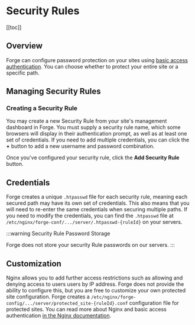 # Security Rules

[[toc]]

## Overview

Forge can configure password protection on your sites using [basic access authentication](https://en.wikipedia.org/wiki/Basic_access_authentication). You can choose whether to protect your entire site or a specific path.

## Managing Security Rules

### Creating a Security Rule

You may create a new Security Rule from your site's management dashboard in Forge. You must supply a security rule name, which some browsers will display in their authentication prompt, as well as at least one set of credentials. If you need to add multiple credentials, you can click the **+** button to add a new username and password combination.

Once you've configured your security rule, click the **Add Security Rule** button.

## Credentials

Forge creates a unique `.htpasswd` file for each security rule, meaning each secured path may have its own set of credentials. This also means that you will need to re-enter the same credentials when securing multiple paths. If you need to modify the credentials, you can find the `.htpasswd` file at `/etc/nginx/forge-conf/.../server/.htpasswd-{ruleId}` on your servers.

:::warning Security Rule Password Storage

Forge does not store your security Rule passwords on our servers.
:::

## Customization

Nginx allows you to add further access restrictions such as allowing and denying access to users users by IP address. Forge does not provide the ability to configure this, but you are free to customize your own protected site configuration. Forge creates a `/etc/nginx/forge-config/.../server/protected_site-{ruleId}.conf` configuration file for protected sites. You can read more about Nginx and basic access authentication [in the Nginx documentation](https://docs.nginx.com/nginx/admin-guide/security-controls/configuring-http-basic-authentication/#).
